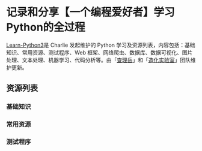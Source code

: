 # 记录和分享【一个编程爱好者】学习Python的全过程
[Learn-Python3](https://github.com/ZlphaCharlie/Learn_Python3/)是 Charlie 发起维护的 Python 学习及资源列表，内容包括：基础知识、常用资源、测试程序、Web 框架、网络爬虫、数据库、数据可视化、图片处理、文本处理、机器学习、代码分析等。由「<u>查理岳</u>」和「<u>造化实验室</u>」团队维护更新。

## 资源列表

### 基础知识

### 常用资源

### 测试程序
